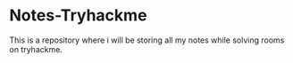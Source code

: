 # Notes-Tryhackme
 This is a repository where i will be storing all my notes while solving rooms on tryhackme.
